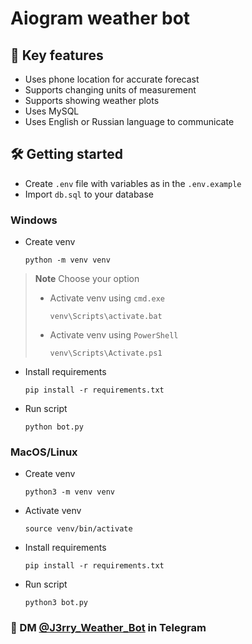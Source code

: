 # Aiogram weather bot

## :book: Key features

- Uses phone location for accurate forecast
- Supports changing units of measurement
- Supports showing weather plots
- Uses MySQL
- Uses English or Russian language to communicate

## :hammer_and_wrench: Getting started

- Create `.env` file with variables as in the `.env.example`
- Import `db.sql` to your database

### Windows

- Create venv

    ```shell
    python -m venv venv
    ```

> **Note** Choose your option
>
>- Activate venv using `cmd.exe`
>
>    ```shell
>    venv\Scripts\activate.bat
>    ```
>
>- Activate venv using `PowerShell`
>
>    ```shell
>    venv\Scripts\Activate.ps1
>    ```
>
- Install requirements

    ```shell
    pip install -r requirements.txt
    ```

- Run script

    ```shell
    python bot.py
    ```

### MacOS/Linux

- Create venv

    ```shell
    python3 -m venv venv
    ```

- Activate venv

    ```shell
    source venv/bin/activate
    ```

- Install requirements

    ```shell
    pip install -r requirements.txt
    ```

- Run script

    ```shell
    python3 bot.py
    ```

### :email: DM [@J3rry_Weather_Bot](https://t.me/J3rry_Weather_Bot) in Telegram
